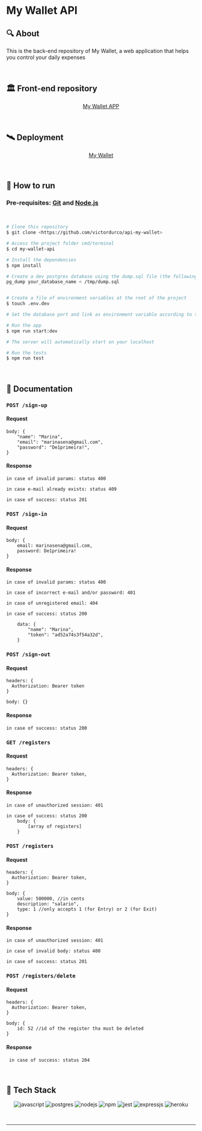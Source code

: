 # My Wallet API

## 🔍 About

<p>
  This is the back-end repository of My Wallet, a web application that helps you control your daily expenses
</p>

<br>

## 🏛️ Front-end repository

<p align="center"><a href="https://github.com/victordurco/my-wallet" target='_blank'>My Wallet APP</a></p>

<br>

## 🛰️ Deployment

<p align="center"><a href="https://my-wallet-pi.vercel.app/" target='_blank'>My Wallet</a></p>

<br>

## 🚂 How to run

### Pre-requisites: <a style='color:inherit' href="https://git-scm.com">Git</a> and <a style='color:inherit' href="https://nodejs.org/en/">Node.js</a>

<br>

```bash
# Clone this repository
$ git clone <https://github.com/victordurco/api-my-wallet>

# Access the project folder cmd/terminal
$ cd my-wallet-api

# Install the dependencies
$ npm install

# Create a dev postgres database using the dump.sql file (the following command can be used in the postgres terminal if you are using ubuntu and put the dump.sql file in the /tmp folder)
pg_dump your_database_name < /tmp/dump.sql


# Create a file of environment variables at the root of the project
$ touch .env.dev

# Set the database port and link as environment variable according to the ".env.example" file

# Run the app
$ npm run start:dev

# The server will automatically start on your localhost

# Run the tests
$ npm run test
```

<br>

## 📜 Documentation

### `POST /sign-up`

#### Request

    body: {
        "name": "Marina",
        "email": "marinasena@gmail.com",
        "password": "De1primeira!",
    }

#### Response

    in case of invalid params: status 400

    in case e-mail already exists: status 409

    in case of success: status 201

### `POST /sign-in`

#### Request

    body: {
        email: marinasena@gmail.com,
        password: De1primeira!
    }

#### Response

    in case of invalid params: status 400

    in case of incorrect e-mail and/or password: 401

    in case of unregistered email: 404

    in case of success: status 200

        data: {
            "name": "Marina",
            "token": "ad52a74s3f54a32d",
        }

### `POST /sign-out`

#### Request

    headers: {
      Authorization: Bearer token
    }

    body: {}

#### Response

    in case of success: status 200

### `GET /registers`

#### Request

    headers: {
      Authorization: Bearer token,
    }

#### Response

    in case of unauthorized session: 401

    in case of success: status 200
        body: {
            [array of registers]
        }

### `POST /registers`

#### Request

    headers: {
      Authorization: Bearer token,
    }

    body: {
        value: 500000, //in cents
        description: "salario",
        type: 1 //only accepts 1 (for Entry) or 2 (for Exit)
    }

#### Response

    in case of unauthorized session: 401

    in case of invalid body: status 400

    in case of success: status 201

### `POST /registers/delete`

#### Request

    headers: {
      Authorization: Bearer token,
    }

    body: {
        id: 52 //id of the register tha must be deleted
    }

#### Response

     in case of success: status 204

<br>

## 🧮 Tech Stack

<p align="center">
    <img alt="javascript" src="https://img.shields.io/badge/JavaScript-323330?style=for-the-badge&logo=javascript&logoColor=F7DF1E"/>
<img alt="postgres" src="https://img.shields.io/badge/PostgreSQL-316192?style=for-the-badge&logo=postgresql&logoColor=white"/>
<img alt="nodejs" src="https://img.shields.io/badge/Node.js-339933?style=for-the-badge&logo=nodedotjs&logoColor=white"/>
<img alt="npm" src="https://img.shields.io/badge/npm-CB3837?style=for-the-badge&logo=npm&logoColor=white"/>
<img alt="jest" src="https://img.shields.io/badge/Jest-C21325?style=for-the-badge&logo=jest&logoColor=white"/>
<img alt="expressjs" src="https://img.shields.io/badge/Express.js-000000?style=for-the-badge&logo=express&logoColor=white"/>
<img alt="heroku" src="https://img.shields.io/badge/Heroku-430098?style=for-the-badge&logo=heroku&logoColor=white"/>

</p>

<br>

---
